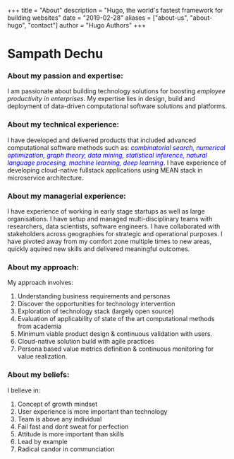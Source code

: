 +++
title = "About"
description = "Hugo, the world's fastest framework for building websites"
date = "2019-02-28"
aliases = ["about-us", "about-hugo", "contact"]
author = "Hugo Authors"
+++
# Sampath Dechu


### About my passion and expertise:
I am passionate about building technology solutions for boosting *employee productivity in enterprises*. My expertise lies in design, build and deployment of data-driven computational software solutions and platforms.

### About my technical experience: 
I have developed and delivered products that included advanced computational software methods  such as: <span style="color: blue"> *combinatorial search, numerical optimization, graph theory, data mining, statistical inference, natural language procesing, machine learning, deep learning*</span>. I have experience of developing cloud-native fullstack applications using MEAN stack in microservice architecture. 

### About my managerial experience:
I have experience of working in early stage startups as well as large organisations. I have setup and managed multi-disciplinary teams with researchers, data scientists, software engineers. I have collaborated with stakeholders across geographies for strategic and operational purposes. I have pivoted away from my comfort zone multiple times to new areas, quickly aquired new skills and delivered meaningful outcomes.  

### About my approach:
My approach involves:  
   1. Understanding business requirements and personas
   1. Discover the opportunities for technology intervention 
   1. Exploration of technology stack (largely open source)
   1. Evaluation of applicability of state of the art computational methods from academia
   1. Minimum viable product design & continuous validation with users. 
   1. Cloud-native solution build with agile practices
   1. Persona based value metrics definition & continuous monitoring for value realization.

### About my beliefs:
I believe in:
   1. Concept of growth mindset
   1. User experience is more important than technology
   1. Team is above any individual
   1. Fail fast and dont sweat for perfection
   1. Attitude is more important than skills
   1. Lead by example
   1. Radical candor in communciation
